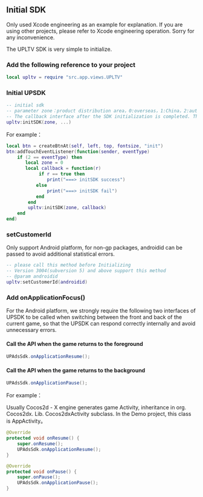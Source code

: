 ## Initial SDK

Only used Xcode engineering  as an example for explanation. If you are using other projects, please refer to Xcode engineering operation. Sorry for any inconvenience.

The UPLTV SDK is very simple to initialize.

### Add the following reference to your project
```lua
local upltv = require "src.app.views.UPLTV"
```
###  Initial UPSDK
```lua
-- initial sdk
-- parameter zone：product distribution area，0:overseas，1:China，2:automatic positioning according to IP
-- The callback interface after the SDK initialization is completed. The callback interface contains a Boolean parameter callback(Boolean). True means success
upltv:initSDK(zone, ...) 
```
For example：
```lua
local btn = createBtnAt(self, left, top, fontsize, "init")
btn:addTouchEventListener(function(sender, eventType)
    if (2 == eventType) then
       local zone = 0
       local callback = function(r)
            if r == true then
               print("===> initSDK success")
           else
               print("===> initSDK fail")
           end
        end
        upltv:initSDK(zone, callback)
    end
end)
```

### setCustomerId
Only support Android platform, for non-gp packages, androidid can be passed to avoid additional statistical errors.
```lua
-- please call this method before Initializing
-- Version 3004(subversion 5) and above support this method
-- @param androidid
upltv:setCustomerId(androidid)
```

### Add onApplicationFocus()
For the Android platform, we strongly require the following two interfaces of UPSDK to be called when switching between the front and back of the current game, so that the UPSDK can respond correctly internally and avoid unnecessary errors.

#### Call the API when the game returns to the foreground
```java
UPAdsSdk.onApplicationResume();
```
#### Call the API when the game returns to the background
```java
UPAdsSdk.onApplicationPause();
```

For example：

Usually Cocos2d - X engine generates game Activity, inheritance in org. Cocos2dx. Lib. Cocos2dxActivity subclass. In the Demo project, this class is AppActivity。

```java
@Override
protected void onResume() {
    super.onResume();
    UPAdsSdk.onApplicationResume();
}

@Override
protected void onPause() {
    super.onPause();
    UPAdsSdk.onApplicationPause();
}
```


